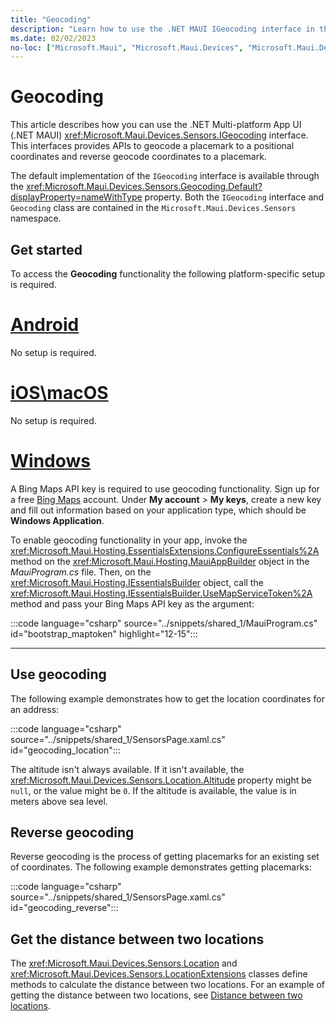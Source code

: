 ```yaml
---
title: "Geocoding"
description: "Learn how to use the .NET MAUI IGeocoding interface in the Microsoft.Maui.Devices.Sensors namespace. This interface provides APIs to both geocode a placemark to a positional coordinate, and reverse geocode coordinates to a placemark."
ms.date: 02/02/2023
no-loc: ["Microsoft.Maui", "Microsoft.Maui.Devices", "Microsoft.Maui.Devices.Sensors"]
---
```


# Geocoding

This article describes how you can use the .NET Multi-platform App UI (.NET MAUI) <xref:Microsoft.Maui.Devices.Sensors.IGeocoding> interface. This interfaces provides APIs to geocode a placemark to a positional coordinates and reverse geocode coordinates to a placemark.

The default implementation of the `IGeocoding` interface is available through the <xref:Microsoft.Maui.Devices.Sensors.Geocoding.Default?displayProperty=nameWithType> property. Both the `IGeocoding` interface and `Geocoding` class are contained in the `Microsoft.Maui.Devices.Sensors` namespace.

## Get started

To access the **Geocoding** functionality the following platform-specific setup is required.

<!-- markdownlint-disable MD025 -->
# [Android](#tab/android)

No setup is required.

# [iOS\macOS](#tab/ios)

No setup is required.

# [Windows](#tab/windows)

A Bing Maps API key is required to use geocoding functionality. Sign up for a free [Bing Maps](https://www.bingmapsportal.com/) account. Under **My account** > **My keys**, create a new key and fill out information based on your application type, which should be **Windows Application**.

To enable geocoding functionality in your app, invoke the <xref:Microsoft.Maui.Hosting.EssentialsExtensions.ConfigureEssentials%2A> method on the <xref:Microsoft.Maui.Hosting.MauiAppBuilder> object in the _MauiProgram.cs_ file. Then, on the <xref:Microsoft.Maui.Hosting.IEssentialsBuilder> object, call the <xref:Microsoft.Maui.Hosting.IEssentialsBuilder.UseMapServiceToken%2A> method and pass your Bing Maps API key as the argument:

:::code language="csharp" source="../snippets/shared_1/MauiProgram.cs" id="bootstrap_maptoken" highlight="12-15":::

-----
<!-- markdownlint-enable MD025 -->

## Use geocoding

The following example demonstrates how to get the location coordinates for an address:

:::code language="csharp" source="../snippets/shared_1/SensorsPage.xaml.cs" id="geocoding_location":::

The altitude isn't always available. If it isn't available, the <xref:Microsoft.Maui.Devices.Sensors.Location.Altitude> property might be `null`, or the value might be `0`. If the altitude is available, the value is in meters above sea level.

## Reverse geocoding

Reverse geocoding is the process of getting placemarks for an existing set of coordinates. The following example demonstrates getting placemarks:

:::code language="csharp" source="../snippets/shared_1/SensorsPage.xaml.cs" id="geocoding_reverse":::

## Get the distance between two locations

The <xref:Microsoft.Maui.Devices.Sensors.Location> and <xref:Microsoft.Maui.Devices.Sensors.LocationExtensions> classes define methods to calculate the distance between two locations. For an example of getting the distance between two locations, see [Distance between two locations](geolocation.md#distance-between-two-locations).
